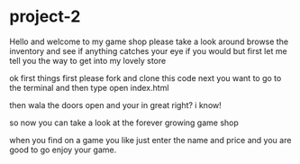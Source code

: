 # project-2

Hello and welcome to my game shop please take a look around browse the inventory and see if anything catches your eye if you would but first let me tell you the way to get into my lovely store 

ok first things first please fork and clone this code next you want to go to the terminal and then type open index.html

then wala the doors open and your in great right? i know!

so now you can take a look at the forever growing game shop 

when you find on a game you like just enter the name and price and you are good to go enjoy your game. 
